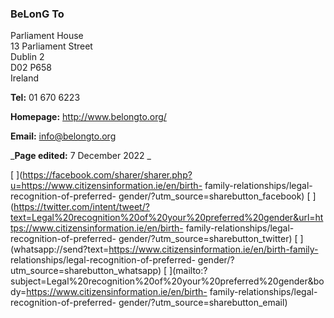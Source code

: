 ###  BeLonG To

Parliament House  
13 Parliament Street  
Dublin 2  
D02 P658  
Ireland

**Tel:** 01 670 6223

**Homepage:** [ http://www.belongto.org/ ](http://www.belongto.org/)

**Email:** [ info@belongto.org ](mailto:info@belongto.org)

_**Page edited:** 7 December 2022 _

[
](https://facebook.com/sharer/sharer.php?u=https://www.citizensinformation.ie/en/birth-
family-relationships/legal-recognition-of-preferred-
gender/?utm_source=sharebutton_facebook) [
](https://twitter.com/intent/tweet/?text=Legal%20recognition%20of%20your%20preferred%20gender&url=https://www.citizensinformation.ie/en/birth-
family-relationships/legal-recognition-of-preferred-
gender/?utm_source=sharebutton_twitter) [
](whatsapp://send?text=https://www.citizensinformation.ie/en/birth-family-
relationships/legal-recognition-of-preferred-
gender/?utm_source=sharebutton_whatsapp) [
](mailto:?subject=Legal%20recognition%20of%20your%20preferred%20gender&body=https://www.citizensinformation.ie/en/birth-
family-relationships/legal-recognition-of-preferred-
gender/?utm_source=sharebutton_email) [ ](javascript:void\(0\))
